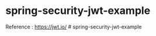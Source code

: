 # spring-security-jwt-example

Reference : https://jwt.io/
#   s p r i n g - s e c u r i t y - j w t - e x a m p l e  
 